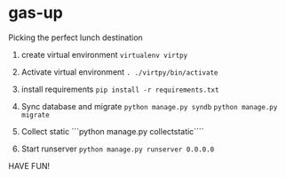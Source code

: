 gas-up
======

Picking the perfect lunch destination


1. create virtual environment 
```virtualenv virtpy``` 

2. Activate virtual environment
```. ./virtpy/bin/activate```

3. install requirements 
```pip install -r requirements.txt```

4. Sync database and migrate
```python manage.py syndb```
```python manage.py migrate```

5. Collect static
```python manage.py collectstatic````

6. Start runserver
```python manage.py runserver 0.0.0.0```

HAVE FUN!
